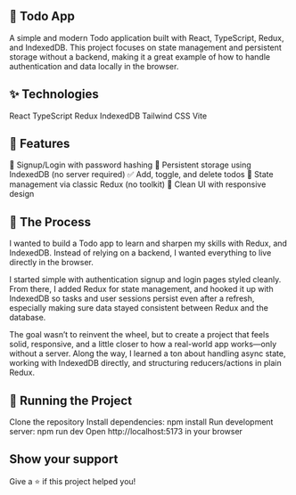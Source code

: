 ## 📝 Todo App
A simple and modern Todo application built with React, TypeScript, Redux, and IndexedDB.
This project focuses on state management and persistent storage without a backend, making it a great example of how to handle authentication and data locally in the browser.

## ✨ Technologies
React
TypeScript
Redux
IndexedDB
Tailwind CSS
Vite

## 🚀 Features
🔐 Signup/Login with password hashing
💾 Persistent storage using IndexedDB (no server required)
✅ Add, toggle, and delete todos
🔄 State management via classic Redux (no toolkit)
🎨 Clean UI with responsive design

## 📍 The Process
I wanted to build a Todo app to learn and sharpen my skills with Redux, and IndexedDB. Instead of relying on a backend, I wanted everything to live directly in the browser.

I started simple with authentication signup and login pages styled cleanly. From there, I added Redux for state management, and hooked it up with IndexedDB so tasks and user sessions persist even after a refresh, especially making sure data stayed consistent between Redux and the database.

The goal wasn’t to reinvent the wheel, but to create a project that feels solid, responsive, and a little closer to how a real-world app works—only without a server. Along the way, I learned a ton about handling async state, working with IndexedDB directly, and structuring reducers/actions in plain Redux.

## 🚦 Running the Project
Clone the repository
Install dependencies: npm install
Run development server: npm run dev
Open http://localhost:5173 in your browser


## Show your support
Give a ⭐️ if this project helped you!
